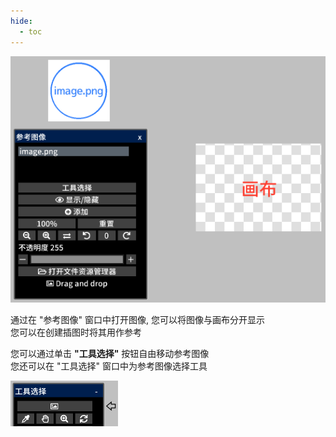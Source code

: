 ```yaml
---
hide:
  - toc
---
```


<!-- https://steamcommunity.com/sharedfiles/filedetails/?id=2966625601 -->

![reference_image](./image/reference_image.png)

通过在 "参考图像" 窗口中打开图像, 您可以将图像与画布分开显示 <br />
您可以在创建插图时将其用作参考

您可以通过单击 __"工具选择"__ 按钮自由移动参考图像 <br />
您还可以在 "工具选择" 窗口中为参考图像选择工具

![reference_image_tool](./image/reference_image_tool.png)

